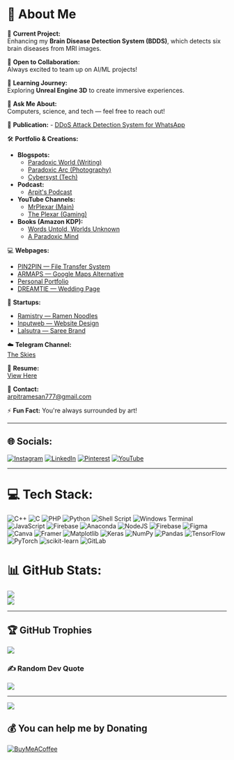 # 💫 About Me

🔭 **Current Project:**  
Enhancing my **Brain Disease Detection System (BDDS)**, which detects six brain diseases from MRI images.

🤝 **Open to Collaboration:**  
Always excited to team up on AI/ML projects!

🌱 **Learning Journey:**  
Exploring **Unreal Engine 3D** to create immersive experiences.

💬 **Ask Me About:**  
Computers, science, and tech — feel free to reach out!

📂 **Publication:** - [DDoS Attack Detection System for WhatsApp](https://ijnrd.org/papers/IJNRD2306421.pdf)

🛠️ **Portfolio & Creations:**  
- **Blogspots:**  
  - [Paradoxic World (Writing)](https://paradoxicworld.blogspot.com)  
  - [Paradoxic Arc (Photography)](https://paradoxicarc.blogspot.com)  
  - [Cybersyst (Tech)](https://cybersyst.blogspot.com)  
- **Podcast:**  
  - [Arpit's Podcast](https://spoti.fi/3WnUHOg)  
- **YouTube Channels:**  
  - [MrPlexar (Main)](https://www.youtube.com/@mrplexar)  
  - [The Plexar (Gaming)](https://www.youtube.com/@theplexar2383)  
- **Books (Amazon KDP):**  
  - [Words Untold, Worlds Unknown](https://amzn.in/d/0ax8z8RK)  
  - [A Paradoxic Mind](https://a.co/d/b1xIwSh)  

💻 **Webpages:**  
- [PIN2PIN — File Transfer System](https://pine2pine.pythonanywhere.com/)  
- [ARMAPS — Google Maps Alternative](https://armaps.pythonanywhere.com)  
- [Personal Portfolio](https://mrplexar.pythonanywhere.com)  
- [DREAMTIE — Wedding Page](https://dreamtie.pythonanywhere.com/)  

🚀 **Startups:**  
- [Ramistry — Ramen Noodles](https://www.instagram.com/ramen.chemistry/)  
- [Inputweb — Website Design](https://www.instagram.com/inputweb/)  
- [Lalsutra — Saree Brand](https://www.instagram.com/lalsutraofficial/)  

☁️ **Telegram Channel:**  
[The Skies](https://t.me/theskis)  

💼 **Resume:**  
[View Here](https://drive.google.com/file/d/1iLsPtHyThgRQ3J9c7GwibcZjpqsi0kIX/view?usp=sharing)  

📧 **Contact:**  
[arpitramesan777@gmail.com](mailto:arpitramesan777@gmail.com)  


⚡ **Fun Fact:** You're always surrounded by art!


---


## 🌐 Socials:
[![Instagram](https://img.shields.io/badge/Instagram-%23E4405F.svg?logo=Instagram&logoColor=white)](https://instagram.com/paradoxic.ar) [![LinkedIn](https://img.shields.io/badge/LinkedIn-%230077B5.svg?logo=linkedin&logoColor=white)](https://linkedin.com/in/arpitramesan) [![Pinterest](https://img.shields.io/badge/Pinterest-%23E60023.svg?logo=Pinterest&logoColor=white)](https://pinterest.com/mrplexarishere) [![YouTube](https://img.shields.io/badge/YouTube-%23FF0000.svg?logo=YouTube&logoColor=white)](https://youtube.com/@mrplexar) 

---

# 💻 Tech Stack:
![C++](https://img.shields.io/badge/c++-%2300599C.svg?style=for-the-badge&logo=c%2B%2B&logoColor=white) ![C](https://img.shields.io/badge/c-%2300599C.svg?style=for-the-badge&logo=c&logoColor=white) ![PHP](https://img.shields.io/badge/php-%23777BB4.svg?style=for-the-badge&logo=php&logoColor=white) ![Python](https://img.shields.io/badge/python-3670A0?style=for-the-badge&logo=python&logoColor=ffdd54) ![Shell Script](https://img.shields.io/badge/shell_script-%23121011.svg?style=for-the-badge&logo=gnu-bash&logoColor=white) ![Windows Terminal](https://img.shields.io/badge/Windows%20Terminal-%234D4D4D.svg?style=for-the-badge&logo=windows-terminal&logoColor=white) ![JavaScript](https://img.shields.io/badge/javascript-%23323330.svg?style=for-the-badge&logo=javascript&logoColor=%23F7DF1E) ![Firebase](https://img.shields.io/badge/firebase-%23039BE5.svg?style=for-the-badge&logo=firebase) ![Anaconda](https://img.shields.io/badge/Anaconda-%2344A833.svg?style=for-the-badge&logo=anaconda&logoColor=white) ![NodeJS](https://img.shields.io/badge/node.js-6DA55F?style=for-the-badge&logo=node.js&logoColor=white) ![Firebase](https://img.shields.io/badge/firebase-a08021?style=for-the-badge&logo=firebase&logoColor=ffcd34) ![Figma](https://img.shields.io/badge/figma-%23F24E1E.svg?style=for-the-badge&logo=figma&logoColor=white) ![Canva](https://img.shields.io/badge/Canva-%2300C4CC.svg?style=for-the-badge&logo=Canva&logoColor=white) ![Framer](https://img.shields.io/badge/Framer-black?style=for-the-badge&logo=framer&logoColor=blue) ![Matplotlib](https://img.shields.io/badge/Matplotlib-%23ffffff.svg?style=for-the-badge&logo=Matplotlib&logoColor=black) ![Keras](https://img.shields.io/badge/Keras-%23D00000.svg?style=for-the-badge&logo=Keras&logoColor=white) ![NumPy](https://img.shields.io/badge/numpy-%23013243.svg?style=for-the-badge&logo=numpy&logoColor=white) ![Pandas](https://img.shields.io/badge/pandas-%23150458.svg?style=for-the-badge&logo=pandas&logoColor=white) ![TensorFlow](https://img.shields.io/badge/TensorFlow-%23FF6F00.svg?style=for-the-badge&logo=TensorFlow&logoColor=white) ![PyTorch](https://img.shields.io/badge/PyTorch-%23EE4C2C.svg?style=for-the-badge&logo=PyTorch&logoColor=white) ![scikit-learn](https://img.shields.io/badge/scikit--learn-%23F7931E.svg?style=for-the-badge&logo=scikit-learn&logoColor=white) ![GitLab](https://img.shields.io/badge/gitlab-%23181717.svg?style=for-the-badge&logo=gitlab&logoColor=white)


# 📊 GitHub Stats:
![](https://github-readme-streak-stats.herokuapp.com/?user=arktrek&theme=dark&hide_border=false)<br/>
![](https://github-readme-stats.vercel.app/api/top-langs/?username=arktrek&theme=dark&hide_border=false&include_all_commits=true&count_private=false&layout=compact)

---

## 🏆 GitHub Trophies
![](https://github-profile-trophy.vercel.app/?username=arktrek&theme=radical&no-frame=false&no-bg=true&margin-w=4)

### ✍️ Random Dev Quote
![](https://quotes-github-readme.vercel.app/api?type=horizontal&theme=radical)

---
[![](https://visitcount.itsvg.in/api?id=arktrek&icon=0&color=0)](https://visitcount.itsvg.in)

  ## 💰 You can help me by Donating
  [![BuyMeACoffee](https://img.shields.io/badge/Buy%20Me%20a%20Coffee-ffdd00?style=for-the-badge&logo=buy-me-a-coffee&logoColor=black)](https://buymeacoffee.com/paradoxicar) 
